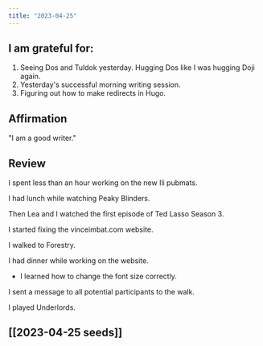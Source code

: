 ```yaml
---
title: "2023-04-25"
---
```

## I am grateful for:
1. Seeing Dos and Tuldok yesterday. Hugging Dos like I was hugging Doji again.
2. Yesterday's successful morning writing session.
3. Figuring out how to make redirects in Hugo.

## Affirmation

"I am a good writer."

## Review

I spent less than an hour working on the new Ili pubmats.

I had lunch while watching Peaky Blinders.

Then Lea and I watched the first episode of Ted Lasso Season 3.

I started fixing the vinceimbat.com website.

I walked to Forestry.

I had dinner while working on the website.
- I learned how to change the font size correctly.

I sent a message to all potential participants to the walk.

I played Underlords.

## [[2023-04-25 seeds]]
